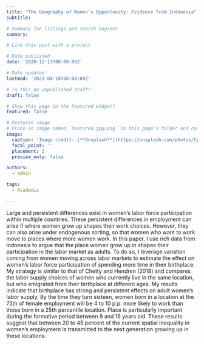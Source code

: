 ```yaml
---
title: "The Geography of Women's Opportunity: Evidence from Indonesia"
subtitle:

# Summary for listings and search engines
summary: 

# Link this post with a project

# Date published
date: '2020-12-13T00:00:00Z'

# Date updated
lastmod: '2023-04-10T00:00:00Z'

# Is this an unpublished draft?
draft: false

# Show this page in the Featured widget?
featured: false

# Featured image
# Place an image named `featured.jpg/png` in this page's folder and customize its options here.
image:
  caption: 'Image credit: [**Unsplash**](https://unsplash.com/photos/CpkOjOcXdUY)'
  focal_point: ''
  placement: 2
  preview_only: false

authors:
  - admin

tags:
  - Academic

---
```


Large and persistent differences exist in women’s labor force participation within multiple countries. These persistent differences in employment can arise if where women grow up shapes their work choices. However, they can also arise under endogenous sorting, so that women who want to work move to places where more women work. In this paper, I use rich data from Indonesia to argue that the place women grow up in shapes their participation in the labor market as adults. To do so, I leverage variation coming from women moving across labor markets to estimate the effect on women’s labor force participation of spending more time in their birthplace. My strategy is similar to that of Chetty and Hendren (2018) and compares the labor supply choices of women who currently live in the same location, but who emigrated from their birthplace at different ages. My results indicate that birthplace has strong and persistent effects on adult women’s labor supply. By the time they turn sixteen, women born in a location at the 75th of female employment will be 4 to 10 p.p. more likely to work than those born in a 25th percentile location. Place is particularly important during the formative period between 9 and 16 years old. These results suggest that between 20 to 45 percent of the current spatial inequality in women’s employment is transmitted to the next generation growing up in these locations.
